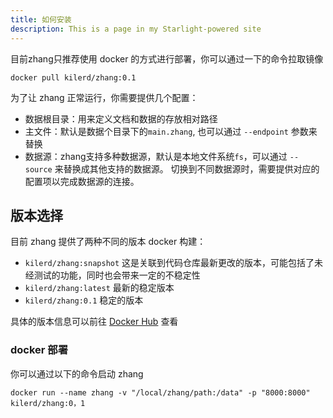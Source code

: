 ```yaml
---
title: 如何安装
description: This is a page in my Starlight-powered site
---
```



目前zhang只推荐使用 docker 的方式进行部署，你可以通过一下的命令拉取镜像

```shell
docker pull kilerd/zhang:0.1
```

为了让 zhang 正常运行，你需要提供几个配置：

- 数据根目录：用来定义文档和数据的存放相对路径
- 主文件：默认是数据个目录下的`main.zhang`, 也可以通过 `--endpoint` 参数来替换
- 数据源：zhang支持多种数据源，默认是本地文件系统`fs`，可以通过 `--source` 来替换成其他支持的数据源。
  切换到不同数据源时，需要提供对应的配置项以完成数据源的连接。

## 版本选择

目前 zhang 提供了两种不同的版本 docker 构建：

- `kilerd/zhang:snapshot` 这是关联到代码仓库最新更改的版本，可能包括了未经测试的功能，同时也会带来一定的不稳定性
- `kilerd/zhang:latest` 最新的稳定版本
- `kilerd/zhang:0.1` 稳定的版本

具体的版本信息可以前往 [Docker Hub](https://hub.docker.com/r/kilerd/zhang/tags) 查看

### docker 部署

你可以通过以下的命令启动 zhang

```shell
docker run --name zhang -v "/local/zhang/path:/data" -p "8000:8000" kilerd/zhang:0，1
```

